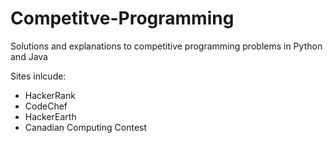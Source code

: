 # Competitve-Programming
Solutions and explanations to competitive programming problems in Python and Java

Sites inlcude:
- HackerRank
- CodeChef
- HackerEarth
- Canadian Computing Contest


